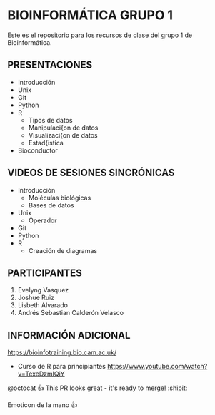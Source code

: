 # BIOINFORMÁTICA GRUPO 1
Este es el repositorio para los recursos de clase del grupo 1 de Bioinformática. 

## PRESENTACIONES

- Introducción
- Unix
- Git
- Python
- R
  - Tipos de datos
  - Manipulaci{on de datos 
  - Visualizaci{on de datos
  - Estad{istica
- Bioconductor


## VIDEOS DE SESIONES SINCRÓNICAS 

- Introducción
  - Moléculas biológicas
  - Bases de datos
- Unix
  - Operador  
- Git
- Python
- R
  - Creación de diagramas 



## PARTICIPANTES

1. Evelyng Vasquez
2. Joshue Ruiz 
3. Lisbeth Alvarado
4. Andrés Sebastian Calderón Velasco

## INFORMACIÓN ADICIONAL

<https://bioinfotraining.bio.cam.ac.uk/>
- Curso de R para principiantes <https://www.youtube.com/watch?v=TexeDzmlQiY>



@octocat :+1: This PR looks great - it's ready to merge! :shipit: 

Emoticon de la mano :+1:


